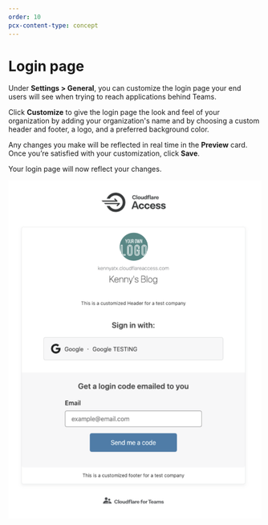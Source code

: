 ```yaml
---
order: 10
pcx-content-type: concept
---
```


# Login page

Under **Settings > General**, you can customize the login page your end users will see when trying to reach applications behind Teams.

Click **Customize** to give the login page the look and feel of your organization by adding your organization's name and by choosing a custom header and footer, a logo, and a preferred background color.

Any changes you make will be reflected in real time in the **Preview** card. Once you’re satisfied with your customization, click **Save**.

Your login page will now reflect your changes.

![Customized Login](../static/documentation/identity/devices/customized-login.png)
